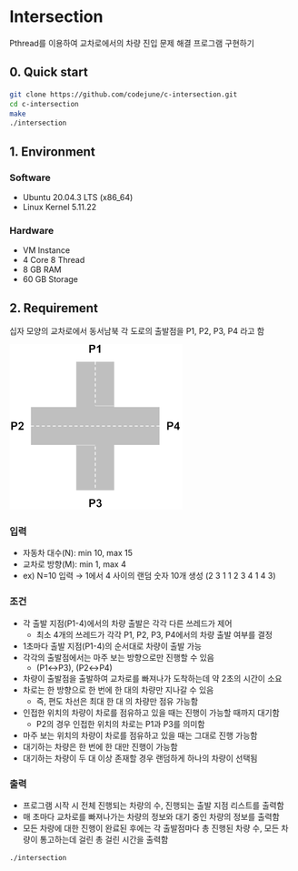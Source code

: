 # Intersection

Pthread를 이용하여 교차로에서의 차량 진입 문제 해결 프로그램 구현하기

## 0. Quick start

``` bash
git clone https://github.com/codejune/c-intersection.git
cd c-intersection
make
./intersection
```

## 1. Environment

### Software

- Ubuntu 20.04.3 LTS (x86_64)
- Linux Kernel 5.11.22

### Hardware

- VM Instance
- 4 Core 8 Thread
- 8 GB RAM
- 60 GB Storage

## 2. Requirement

십자 모양의 교차로에서 동서남북 각 도로의 출발점을 P1, P2, P3, P4 라고 함

![intersection](./assets/intersection.png)

### 입력

- 자동차 대수(N): min 10, max 15
- 교차로 방향(M): min 1, max 4
- ex) N=10 입력 → 1에서 4 사이의 랜덤 숫자 10개 생성 (2 3 1 1 2 3 4 1 4 3)

### 조건

- 각 출발 지점(P1-4)에서의 차량 출발은 각각 다른 쓰레드가 제어
  - 최소 4개의 쓰레드가 각각 P1, P2, P3, P4에서의 차량 출발 여부를 결정
- 1초마다 출발 지점(P1-4)의 순서대로 차량이 출발 가능
- 각각의 출발점에서는 마주 보는 방향으로만 진행할 수 있음
  - (P1↔P3), (P2↔P4)
- 차량이 출발점을 출발하여 교차로를 빠져나가 도착하는데 약 2초의 시간이 소요
- 차로는 한 방향으로 한 번에 한 대의 차량만 지나갈 수 있음
  - 즉, 편도 차선은 최대 한 대 의 차량만 점유 가능함
- 인접한 위치의 차량이 차로를 점유하고 있을 때는 진행이 가능할 때까지 대기함
  - P2의 경우 인접한 위치의 차로는 P1과 P3를 의미함
- 마주 보는 위치의 차량이 차로를 점유하고 있을 때는 그대로 진행 가능함
- 대기하는 차량은 한 번에 한 대만 진행이 가능함
- 대기하는 차량이 두 대 이상 존재할 경우 랜덤하게 하나의 차량이 선택됨

### 출력

- 프로그램 시작 시 전체 진행되는 차량의 수, 진행되는 출발 지점 리스트를 출력함
- 매 초마다 교차로를 빠져나가는 차량의 정보와 대기 중인 차량의 정보를 출력함
- 모든 차량에 대한 진행이 완료된 후에는 각 출발점마다 총 진행된 차량 수, 모든 차량이
통고하는데 걸린 총 걸린 시간을 출력함

``` bash
./intersection
```
